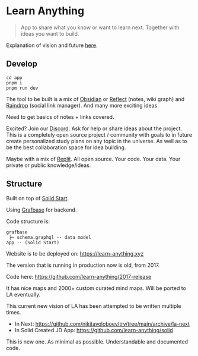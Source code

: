 # Learn Anything

> App to share what you know or want to learn next. Together with ideas you want to build.

Explanation of vision and future [here](https://wiki.nikiv.dev/ideas/learn-anything).

## Develop

```
cd app
pnpm i
pnpm run dev
```

The tool to be built is a mix of [Obsidian](https://obsidian.md/) or [Reflect](https://reflect.app/) (notes, wiki graph) and [Raindrop](https://raindrop.io/) (social link manager). And many more exciting ideas.

Need to get basics of notes + links covered.

Excited? Join our [Discord](https://discord.gg/bxtD8x6aNF). Ask for help or share ideas about the project. This is a completely open source project / community with goals to in future create personalized study plans on any topic in the universe. As well as to be the best collaboration space for idea building.

Maybe with a mix of [Replit](https://replit.com). All open source. Your code. Your data. Your private or public knowledge/ideas.

## Structure

Built on top of [Solid Start](https://github.com/solidjs/solid-start).

Using [Grafbase](https://grafbase.com) for backend.

Code structure is:

```
grafbase
 ├─ schema.graphql -- data model
app -- (Solid Start)
```

Website is to be deployed on: https://learn-anything.xyz

The version that is running in production now is old, from 2017.

Code here: https://github.com/learn-anything/2017-release

It has nice maps and 2000+ custom curated mind maps. Will be ported to LA eventually.

This current new vision of LA has been attempted to be written multiple times.

- In Next: https://github.com/nikitavoloboev/try/tree/main/archive/la-next
- In Solid Created JD App: https://github.com/learn-anything/solid

This is new one. As minimal as possible. Understandable and documented code.

